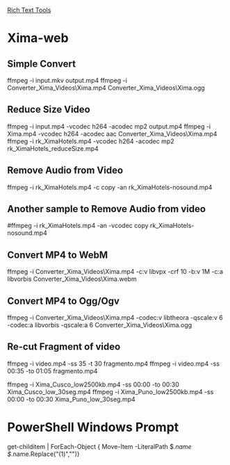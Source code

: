 [Rich Text Tools](https://github.com/adam-p/markdown-here/wiki/Markdown-Cheatsheet)

# Xima-web

## Simple Convert

ffmpeg -i input.mkv output.mp4
ffmpeg -i Converter_Xima_Videos\Xima.mp4 Converter_Xima_Videos\Xima.ogg


## Reduce Size Video

ffmpeg -i input.mp4 -vcodec h264 -acodec mp2 output.mp4
ffmpeg -i Xima.mp4 -vcodec h264 -acodec aac Converter_Xima_Videos\Xima.mp4
ffmpeg -i rk_XimaHotels.mp4 -vcodec h264 -acodec mp2 rk_XimaHotels_reduceSize.mp4 

## Remove Audio from Video
ffmpeg -i rk_XimaHotels.mp4 -c copy -an rk_XimaHotels-nosound.mp4

## Another sample to Remove Audio from video
#ffmpeg -i rk_XimaHotels.mp4 -an -vcodec copy rk_XimaHotels-nosound.mp4

## Convert MP4 to WebM
ffmpeg -i Converter_Xima_Videos\Xima.mp4 -c:v libvpx -crf 10 -b:v 1M -c:a libvorbis Converter_Xima_Videos\Xima.webm

## Convert MP4 to Ogg/Ogv

ffmpeg -i Converter_Xima_Videos\Xima.mp4 -codec:v libtheora -qscale:v 6 -codec:a libvorbis -qscale:a 6 Converter_Xima_Videos\Xima.ogg

## Re-cut Fragment of video
ffmpeg -i video.mp4 -ss 35 -t 30 fragmento.mp4
ffmpeg -i video.mp4 -ss 00:35 -to 01:05 fragmento.mp4

ffmpeg -i Xima_Cusco_low2500kb.mp4 -ss 00:00 -to 00:30 Xima_Cusco_low_30seg.mp4
ffmpeg -i Xima_Puno_low2500kb.mp4 -ss 00:00 -to 00:30 Xima_Puno_low_30seg.mp4

# PowerShell Windows Prompt

 get-childitem | ForEach-Object { Move-Item -LiteralPath $_.name $_.name.Replace("(1)","")}
